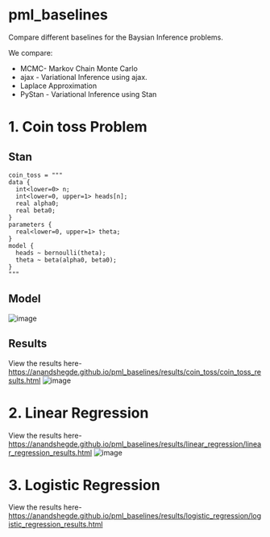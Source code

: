 # pml_baselines

Compare different baselines for the Baysian Inference problems.

We compare:
* MCMC- Markov Chain Monte Carlo
* ajax - Variational Inference using ajax.
* Laplace Approximation
* PyStan - Variational Inference using Stan


# 1. Coin toss Problem
## Stan

```
coin_toss = """
data {
  int<lower=0> n;
  int<lower=0, upper=1> heads[n];
  real alpha0;
  real beta0;
}
parameters {
  real<lower=0, upper=1> theta;
}
model {
  heads ~ bernoulli(theta);
  theta ~ beta(alpha0, beta0);
}
"""
```
## Model
![image](https://user-images.githubusercontent.com/79975787/171649924-f9cac98e-8327-4ccb-8f97-0fb96b03f34d.png)

## Results
View the results here-https://anandshegde.github.io/pml_baselines/results/coin_toss/coin_toss_results.html
![image](https://user-images.githubusercontent.com/79975787/173233408-139781fc-60c9-4bc6-9313-cef9235e7376.png)

# 2. Linear Regression
View the results here-https://anandshegde.github.io/pml_baselines/results/linear_regression/linear_regression_results.html
![image](https://user-images.githubusercontent.com/79975787/173254412-4c99a5e4-4006-43a2-91b1-8ac351670543.png)

# 3. Logistic Regression
View the results here-https://anandshegde.github.io/pml_baselines/results/logistic_regression/logistic_regression_results.html
